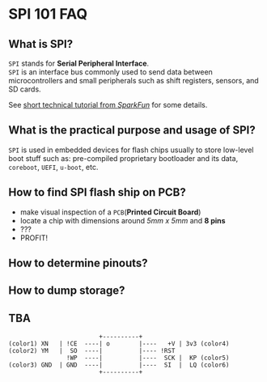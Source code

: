 # SPI 101 FAQ


## What is SPI?

`SPI` stands for **Serial Peripheral Interface**.  
`SPI` is an interface bus commonly used to send data between microcontrollers and small peripherals such as shift registers, sensors, and SD cards.  

See [short technical tutorial from _SparkFun_](https://learn.sparkfun.com/tutorials/serial-peripheral-interface-spi) for some details.  


## What is the practical purpose and usage of SPI?

`SPI` is used in embedded devices for flash chips usually to store low-level boot stuff such as: pre-compiled proprietary bootloader and its data, `coreboot`, `UEFI`, `u-boot`, etc.  


## How to find SPI flash ship on PCB?

 - make visual inspection of a `PCB`(**Printed Circuit Board**)
 - locate a chip with dimensions around *5mm x 5mm* and **8 pins**
 - ???
 - PROFIT!


## How to determine pinouts?

## How to dump storage?

## TBA

```
                         +----------+
(color1) XN   | !CE  ----| o        |----   +V | 3v3 (color4)
(color2) YM   |  SO  ----|          |---- !RST
                !WP  ----|          |----  SCK |  KP (color5)
(color3) GND  | GND  ----|          |----  SI  |  LQ (color6)
                         +----------+
```

